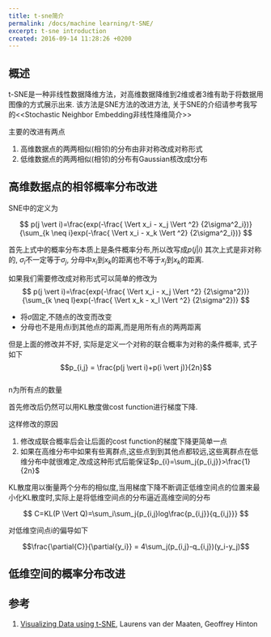 ```yaml
---
title: t-sne简介
permalink: /docs/machine learning/t-SNE/
excerpt: t-sne introduction
created: 2016-09-14 11:28:26 +0200
---
```


## 概述
t-SNE是一种非线性数据降维方法，对高维数据降维到2维或者3维有助于将数据用图像的方式展示出来. 该方法是SNE方法的改进方法, 关于SNE的介绍请参考我写的<<Stochastic Neighbor Embedding非线性降维简介>>

主要的改进有两点

1. 高维数据点的两两相似(相邻)的分布由非对称改成对称形式
2. 低维数据点的两两相似(相邻)的分布有Gaussian核改成t分布

##  高维数据点的相邻概率分布改进

SNE中的定义为

$$ p(j \vert i)=\frac{exp(-\frac{ \Vert x_i - x_j \Vert ^2} {2\sigma^2_i})}{\sum_{k \neq i}exp(-\frac{ \Vert x_i - x_k \Vert ^2} {2\sigma^2_i})} $$

首先上式中的概率分布本质上是条件概率分布,所以改写成$p(j \vert i)$
其次上式是非对称的, $\sigma_i$不一定等于$\sigma_j$, 分母中$x_i$到$x_k$的距离也不等于$x_j$到$x_k$的距离.

如果我们需要修改成对称形式可以简单的修改为
$$ p(j \vert i)=\frac{exp(-\frac{ \Vert x_i - x_j \Vert ^2} {2\sigma^2})}{\sum_{k \neq l}exp(-\frac{ \Vert x_k - x_l \Vert ^2} {2\sigma^2})} $$

* 将$\sigma$固定,不随点的改变而改变
* 分母也不是用点i到其他点的距离,而是用所有点的两两距离

但是上面的修改并不好, 实际是定义一个对称的联合概率为对称的条件概率, 式子如下
$$p_{i,j} = \frac{p(j \vert i)+p(i \vert j)}{2n}$$   
n为所有点的数量

首先修改后仍然可以用KL散度做cost function进行梯度下降.  

这样修改的原因
1. 修改成联合概率后会让后面的cost function的梯度下降更简单一点
2. 如果在高维分布中如果有些离群点,这些点到到其他点都较远,这些离群点在低维分布中就很难定,改成这种形式后能保证$p_{i}=\sum_j{p_{i,j}}>\frac{1}{2n}$

KL散度用以衡量两个分布的相似度,当用梯度下降不断调正低维空间点的位置来最小化KL散度时,实际上是将低维空间点的分布逼近高维空间的分布

$$ C=KL(P \Vert Q)=\sum_i\sum_j{p_{i,j}log\frac{p_{i,j}}{q_{i,j}}} $$

对低维空间点i的偏导如下

$$\frac{\partial{C}}{\partial{y_i}} = 4\sum_j(p_{i,j}-q_{i,j})(y_i-y_j)$$

##  低维空间的概率分布改进


## 参考
1. [Visualizing Data using t-SNE](http://www.cs.toronto.edu/~hinton/absps/tsne.pdf), Laurens van der Maaten, Geoffrey Hinton
